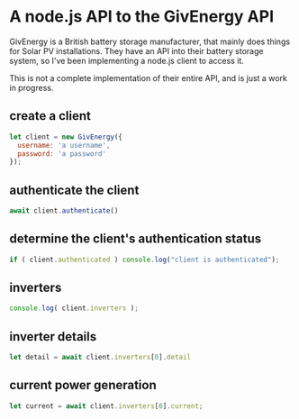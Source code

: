 # A node.js API to the GivEnergy API

GivEnergy is a British battery storage manufacturer, that mainly does
things for Solar PV installations. They have an API into their battery
storage system, so I've been implementing a node.js client to access
it.

This is not a complete implementation of their entire API, and is just
a work in progress.


## create a client

```javascript
let client = new GivEnergy({
  username: 'a username',
  password: 'a password'
});
```

## authenticate the client

```javascript
await client.authenticate()
```

## determine the client's authentication status

```javascript
if ( client.authenticated ) console.log("client is authenticated");
```

## inverters

```javascript
console.log( client.inverters );
```

## inverter details

```javascript
let detail = await client.inverters[0].detail
```

## current power generation

```javascript
let current = await client.inverters[0].current;
```
